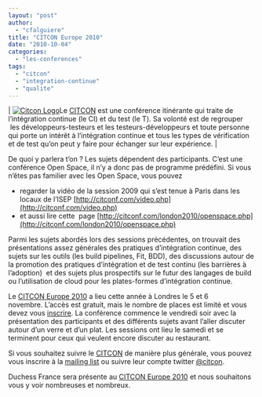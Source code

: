```yaml
---
layout: "post"
author: 
  - "cfalguiere"
title: "CITCON Europe 2010"
date: "2010-10-04"
categories: 
  - "les-conferences"
tags: 
  - "citcon"
  - "integration-continue"
  - "qualite"
---
```


| [![Citcon Logo](/assets/2010/10/2010-10-04-citcon-europe-2010/CitconLogo.png "Citcon Logo")](http://jduchess.org/duchess-france/files/2010/09/CitconLogo.png)Le [CITCON](http://citconf.com/london2010/index.php) est une conférence itinérante qui traite de l’intégration continue (le CI) et du test (le T). Sa volonté est de regrouper  les développeurs-testeurs et les testeurs-développeurs et toute personne qui porte un intérêt à l’intégration continue et tous les types de vérification et de test qu’on peut y faire pour échanger sur leur expérience. |

De quoi y parlera t’on ? Les sujets dépendent des participants. C’est une conférence Open Space, il n’y a donc pas de programme prédéfini. Si vous n’êtes pas familier avec les Open Space, vous pouvez

- regarder la vidéo de la session 2009 qui s’est tenue à Paris dans les locaux de l’ISEP [http://citconf.com/video.php](http://citconf.com/video.php)
- et aussi lire cette  page [http://citconf.com/london2010/openspace.php](http://citconf.com/london2010/openspace.php)

Parmi les sujets abordés lors des sessions précédentes, on trouvait des présentations assez générales des pratiques d’intégration continue, des sujets sur les outils (les build pipelines, Fit, BDD), des discussions autour de la promotion des pratiques d’intégration et de test continu (les barrières à l’adoption)  et des sujets plus prospectifs sur le futur des langages de build ou l’utilisation de cloud pour les plates-formes d’intégration continue.

Le [CITCON Europe 2010](http://citconf.com/london2010/) a lieu cette année à Londres le 5 et 6 novembre. L’accès est gratuit, mais le nombre de places est limité et vous devez vous [inscrire](http://citconf.com/london2010/register.php). La conférence commence le vendredi soir avec la présentation des participants et des différents sujets avant l’aller discuter autour d’un verre et d’un plat. Les sessions ont lieu le samedi et se terminent pour ceux qui veulent encore discuter au restaurant.

Si vous souhaitez suivre le [CITCON](http://citconf.com/) de manière plus générale, vous pouvez vous inscrire à la [mailing list](http://citconf.com/london2010/contact.php) ou suivre leur compte twitter [@citcon](http://twitter.com/citcon).

Duchess France sera présente au [CITCON Europe 2010](http://citconf.com/london2010/) et nous souhaitons vous y voir nombreuses et nombreux.
